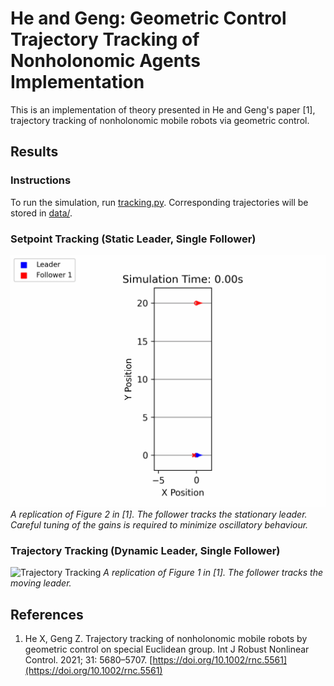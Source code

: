 # He and Geng: Geometric Control Trajectory Tracking of Nonholonomic Agents Implementation

This is an implementation of theory presented in He and Geng's paper [1], trajectory tracking of nonholonomic mobile robots via geometric control.

## Results
### Instructions
To run the simulation, run [tracking.py](tracking.py).
Corresponding trajectories will be stored in [data/](data/).

### Setpoint Tracking (Static Leader, Single Follower)
![Setpoint Tracking](https://github.com/ericjhkim/nonholonomic-lie/blob/main/visualizations/anim_20250213_214012.gif)
_A replication of Figure 2 in [1]. The follower tracks the stationary leader. Careful tuning of the gains is required to minimize oscillatory behaviour._

### Trajectory Tracking (Dynamic Leader, Single Follower)
![Trajectory Tracking](https://github.com/ericjhkim/nonholonomic-lie/blob/main/visualizations/anim_20250213_201839.gif)
_A replication of Figure 1 in [1]. The follower tracks the moving leader._

## References
  1. He X, Geng Z. Trajectory tracking of nonholonomic mobile robots by geometric control on special Euclidean group. Int J Robust Nonlinear Control. 2021; 31: 5680–5707. [https://doi.org/10.1002/rnc.5561](https://doi.org/10.1002/rnc.5561)
